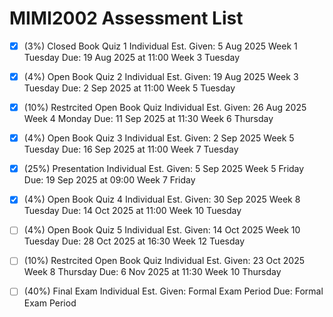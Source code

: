 # MIMI2002 Assessment List

- [x] (3%) Closed Book Quiz 1
      Individual
      Est. Given: 5 Aug 2025 Week 1 Tuesday
      Due: 19 Aug 2025 at 11:00 Week 3 Tuesday

- [x] (4%) Open Book Quiz 2
      Individual
      Est. Given: 19 Aug 2025 Week 3 Tuesday
      Due: 2 Sep 2025 at 11:00 Week 5 Tuesday

- [x] (10%) Restrcited Open Book Quiz
      Individual
      Est. Given: 26 Aug 2025 Week 4 Monday
      Due: 11 Sep 2025 at 11:30 Week 6 Thursday

- [x] (4%) Open Book Quiz 3
      Individual
      Est. Given: 2 Sep 2025 Week 5 Tuesday
      Due: 16 Sep 2025 at 11:00 Week 7 Tuesday

- [x] (25%) Presentation
      Individual
      Est. Given: 5 Sep 2025 Week 5 Friday
      Due: 19 Sep 2025 at 09:00 Week 7 Friday

- [x] (4%) Open Book Quiz 4
      Individual
      Est. Given: 30 Sep 2025 Week 8 Tuesday
      Due: 14 Oct 2025 at 11:00 Week 10 Tuesday

- [ ] (4%) Open Book Quiz 5
      Individual
      Est. Given: 14 Oct 2025 Week 10 Tuesday
      Due: 28 Oct 2025 at 16:30 Week 12 Tuesday

- [ ] (10%) Restrcited Open Book Quiz
      Individual
      Est. Given: 23 Oct 2025 Week 8 Thursday
      Due: 6 Nov 2025 at 11:30 Week 10 Thursday

- [ ] (40%) Final Exam
      Individual
      Est. Given: Formal Exam Period
      Due: Formal Exam Period
